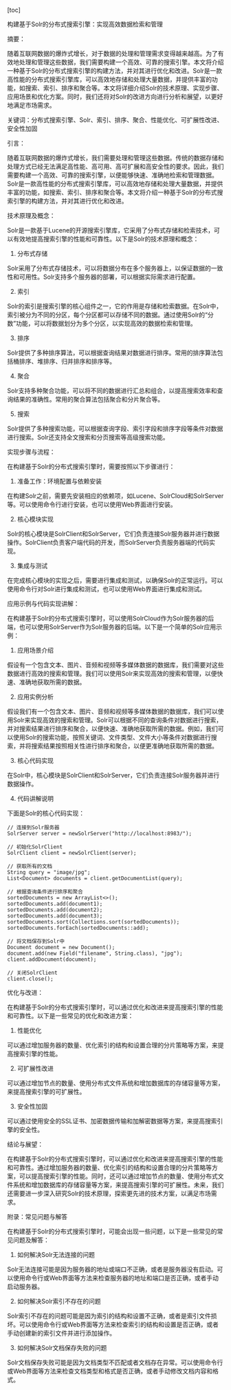 
[toc]                    
                
                
构建基于Solr的分布式搜索引擎：实现高效数据检索和管理

摘要：

随着互联网数据的爆炸式增长，对于数据的处理和管理需求变得越来越高。为了有效地处理和管理这些数据，我们需要构建一个高效、可靠的搜索引擎。本文将介绍一种基于Solr的分布式搜索引擎的构建方法，并对其进行优化和改进。Solr是一款高性能的分布式搜索引擎库，可以高效地存储和处理大量数据，并提供丰富的功能，如搜索、索引、排序和聚合等。本文将详细介绍Solr的技术原理、实现步骤、应用场景和优化方案。同时，我们还将对Solr的改进方向进行分析和展望，以更好地满足市场需求。

关键词：分布式搜索引擎、Solr、索引、排序、聚合、性能优化、可扩展性改进、安全性加固

引言：

随着互联网数据的爆炸式增长，我们需要处理和管理这些数据。传统的数据存储和处理方式已经无法满足高性能、高可用、高可扩展和高安全性的要求。因此，我们需要构建一个高效、可靠的搜索引擎，以便能够快速、准确地检索和管理数据。Solr是一款高性能的分布式搜索引擎库，可以高效地存储和处理大量数据，并提供丰富的功能，如搜索、索引、排序和聚合等。本文将介绍一种基于Solr的分布式搜索引擎的构建方法，并对其进行优化和改进。

技术原理及概念：

Solr是一款基于Lucene的开源搜索引擎库，它采用了分布式存储和检索技术，可以有效地提高搜索引擎的性能和可靠性。以下是Solr的技术原理和概念：

1. 分布式存储

Solr采用了分布式存储技术，可以将数据分布在多个服务器上，以保证数据的一致性和可用性。Solr支持多个服务器的部署，可以根据实际需求进行配置。

2. 索引

Solr的索引是搜索引擎的核心组件之一，它的作用是存储和检索数据。在Solr中，索引被分为不同的分区，每个分区都可以存储不同的数据。通过使用Solr的“分数”功能，可以将数据划分为多个分区，以实现高效的数据检索和管理。

3. 排序

Solr提供了多种排序算法，可以根据查询结果对数据进行排序。常用的排序算法包括桶排序、堆排序、归并排序和排序等。

4. 聚合

Solr支持多种聚合功能，可以将不同的数据进行汇总和组合，以提高搜索效率和查询结果的准确性。常用的聚合算法包括聚合和分片聚合等。

5. 搜索

Solr提供了多种搜索功能，可以根据查询字段、索引字段和排序字段等条件对数据进行搜索。Solr还支持全文搜索和分页搜索等高级搜索功能。

实现步骤与流程：

在构建基于Solr的分布式搜索引擎时，需要按照以下步骤进行：

1. 准备工作：环境配置与依赖安装

在构建Solr之前，需要先安装相应的依赖项，如Lucene、SolrCloud和SolrServer等。可以使用命令行进行安装，也可以使用Web界面进行安装。

2. 核心模块实现

Solr的核心模块是SolrClient和SolrServer，它们负责连接Solr服务器并进行数据操作。SolrClient负责客户端代码的开发，而SolrServer负责服务器端的代码实现。

3. 集成与测试

在完成核心模块的实现之后，需要进行集成和测试，以确保Solr的正常运行。可以使用命令行对Solr进行集成和测试，也可以使用Web界面进行集成和测试。

应用示例与代码实现讲解：

在构建基于Solr的分布式搜索引擎时，可以使用SolrCloud作为Solr服务器的后端，也可以使用SolrServer作为Solr服务器的后端。以下是一个简单的Solr应用示例：

1. 应用场景介绍

假设有一个包含文本、图片、音频和视频等多媒体数据的数据库，我们需要对这些数据进行高效的搜索和管理。我们可以使用Solr来实现高效的搜索和管理，以便快速、准确地获取所需的数据。

2. 应用实例分析

假设我们有一个包含文本、图片、音频和视频等多媒体数据的数据库，我们可以使用Solr来实现高效的搜索和管理。Solr可以根据不同的查询条件对数据进行搜索，并对搜索结果进行排序和聚合，以便快速、准确地获取所需的数据。例如，我们可以使用Solr的搜索功能，按照关键词、文件类型、文件大小等条件对数据进行搜索，并将搜索结果按照相关性进行排序和聚合，以便更准确地获取所需的数据。

3. 核心代码实现

在Solr中，核心模块是SolrClient和SolrServer，它们负责连接Solr服务器并进行数据操作。

4. 代码讲解说明

下面是Solr的核心代码实现：

```
// 连接到Solr服务器
SolrServer server = newSolrServer("http://localhost:8983/");

// 初始化SolrClient
SolrClient client = newSolrClient(server);

// 获取所有的文档
String query = "image/jpg";
List<Document> documents = client.getDocumentList(query);

// 根据查询条件进行排序和聚合
sortedDocuments = new ArrayList<>();
sortedDocuments.add(document1);
sortedDocuments.add(document2);
sortedDocuments.add(document3);
sortedDocuments.sort(Collections.sort(sortedDocuments));
sortedDocuments.forEach(sortedDocuments::add);

// 将文档保存到Solr中
Document document = new Document();
document.add(new Field("filename", String.class), "jpg");
client.addDocument(document);

// 关闭SolrClient
client.close();
```

优化与改进：

在构建基于Solr的分布式搜索引擎时，可以通过优化和改进来提高搜索引擎的性能和可靠性。以下是一些常见的优化和改进方案：

1. 性能优化

可以通过增加服务器的数量、优化索引的结构和设置合理的分片策略等方案，来提高搜索引擎的性能。

2. 可扩展性改进

可以通过增加节点的数量、使用分布式文件系统和增加数据库的存储容量等方案，来提高搜索引擎的可扩展性。

3. 安全性加固

可以通过使用安全的SSL证书、加密数据传输和加解密数据等方案，来提高搜索引擎的安全性。

结论与展望：

在构建基于Solr的分布式搜索引擎时，可以通过优化和改进来提高搜索引擎的性能和可靠性。通过增加服务器的数量、优化索引的结构和设置合理的分片策略等方案，可以提高搜索引擎的性能。同时，还可以通过增加节点的数量、使用分布式文件系统和增加数据库的存储容量等方案，来提高搜索引擎的可扩展性。未来，我们还需要进一步深入研究Solr的技术原理，探索更先进的技术方案，以满足市场需求。

附录：常见问题与解答

在构建基于Solr的分布式搜索引擎时，可能会出现一些问题，以下是一些常见的常见问题及解答：

1. 如何解决Solr无法连接的问题

Solr无法连接可能是因为服务器的地址或端口不正确，或者是服务器没有启动。可以使用命令行或Web界面等方法来检查服务器的地址和端口是否正确，或者手动启动服务器。

2. 如何解决Solr索引不存在的问题

Solr索引不存在的问题可能是因为索引的结构和设置不正确，或者是索引文件损坏。可以使用命令行或Web界面等方法来检查索引的结构和设置是否正确，或者手动创建新的索引文件并进行添加操作。

3. 如何解决Solr文档保存失败的问题

Solr文档保存失败可能是因为文档类型不匹配或者文档存在异常。可以使用命令行或Web界面等方法来检查文档类型和格式是否正确，或者手动修改文档内容和格式。


